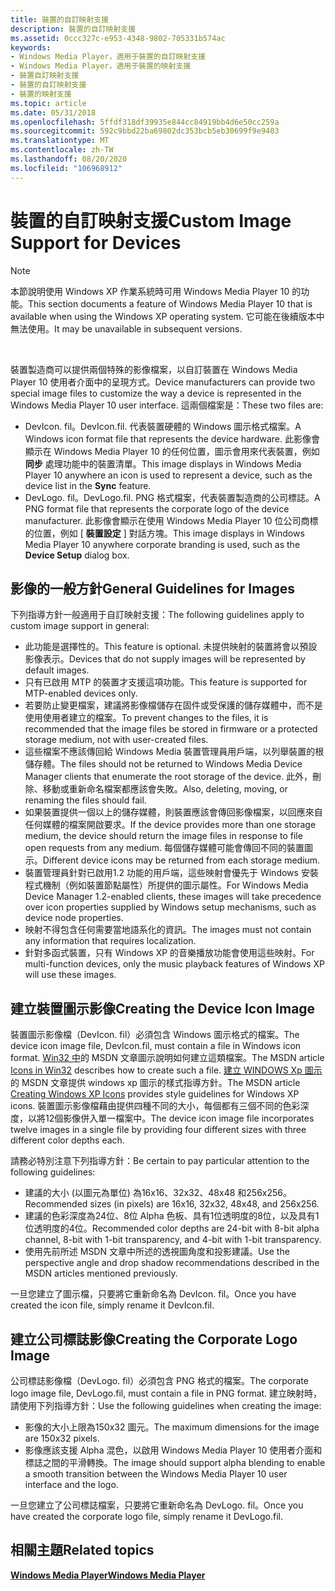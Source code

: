 ```yaml
---
title: 裝置的自訂映射支援
description: 裝置的自訂映射支援
ms.assetid: 0ccc327c-e953-4348-9802-705331b574ac
keywords:
- Windows Media Player，適用于裝置的自訂映射支援
- Windows Media Player，適用于裝置的映射支援
- 裝置自訂映射支援
- 裝置的自訂映射支援
- 裝置的映射支援
ms.topic: article
ms.date: 05/31/2018
ms.openlocfilehash: 5ffdf318df39935e844cc84919bb4d6e50cc259a
ms.sourcegitcommit: 592c9bbd22ba69802dc353bcb5eb30699f9e9403
ms.translationtype: MT
ms.contentlocale: zh-TW
ms.lasthandoff: 08/20/2020
ms.locfileid: "106968912"
---
```

# <a name="custom-image-support-for-devices"></a><span data-ttu-id="ed21d-108">裝置的自訂映射支援</span><span class="sxs-lookup"><span data-stu-id="ed21d-108">Custom Image Support for Devices</span></span>

> [!Note]  
> <span data-ttu-id="ed21d-109">本節說明使用 Windows XP 作業系統時可用 Windows Media Player 10 的功能。</span><span class="sxs-lookup"><span data-stu-id="ed21d-109">This section documents a feature of Windows Media Player 10 that is available when using the Windows XP operating system.</span></span> <span data-ttu-id="ed21d-110">它可能在後續版本中無法使用。</span><span class="sxs-lookup"><span data-stu-id="ed21d-110">It may be unavailable in subsequent versions.</span></span>

 

<span data-ttu-id="ed21d-111">裝置製造商可以提供兩個特殊的影像檔案，以自訂裝置在 Windows Media Player 10 使用者介面中的呈現方式。</span><span class="sxs-lookup"><span data-stu-id="ed21d-111">Device manufacturers can provide two special image files to customize the way a device is represented in the Windows Media Player 10 user interface.</span></span> <span data-ttu-id="ed21d-112">這兩個檔案是：</span><span class="sxs-lookup"><span data-stu-id="ed21d-112">These two files are:</span></span>

-   <span data-ttu-id="ed21d-113">DevIcon. fil。</span><span class="sxs-lookup"><span data-stu-id="ed21d-113">DevIcon.fil.</span></span> <span data-ttu-id="ed21d-114">代表裝置硬體的 Windows 圖示格式檔案。</span><span class="sxs-lookup"><span data-stu-id="ed21d-114">A Windows icon format file that represents the device hardware.</span></span> <span data-ttu-id="ed21d-115">此影像會顯示在 Windows Media Player 10 的任何位置，圖示會用來代表裝置，例如 **同步** 處理功能中的裝置清單。</span><span class="sxs-lookup"><span data-stu-id="ed21d-115">This image displays in Windows Media Player 10 anywhere an icon is used to represent a device, such as the device list in the **Sync** feature.</span></span>
-   <span data-ttu-id="ed21d-116">DevLogo. fil。</span><span class="sxs-lookup"><span data-stu-id="ed21d-116">DevLogo.fil.</span></span> <span data-ttu-id="ed21d-117">PNG 格式檔案，代表裝置製造商的公司標誌。</span><span class="sxs-lookup"><span data-stu-id="ed21d-117">A PNG format file that represents the corporate logo of the device manufacturer.</span></span> <span data-ttu-id="ed21d-118">此影像會顯示在使用 Windows Media Player 10 位公司商標的位置，例如 [ **裝置設定** ] 對話方塊。</span><span class="sxs-lookup"><span data-stu-id="ed21d-118">This image displays in Windows Media Player 10 anywhere corporate branding is used, such as the **Device Setup** dialog box.</span></span>

## <a name="general-guidelines-for-images"></a><span data-ttu-id="ed21d-119">影像的一般方針</span><span class="sxs-lookup"><span data-stu-id="ed21d-119">General Guidelines for Images</span></span>

<span data-ttu-id="ed21d-120">下列指導方針一般適用于自訂映射支援：</span><span class="sxs-lookup"><span data-stu-id="ed21d-120">The following guidelines apply to custom image support in general:</span></span>

-   <span data-ttu-id="ed21d-121">此功能是選擇性的。</span><span class="sxs-lookup"><span data-stu-id="ed21d-121">This feature is optional.</span></span> <span data-ttu-id="ed21d-122">未提供映射的裝置將會以預設影像表示。</span><span class="sxs-lookup"><span data-stu-id="ed21d-122">Devices that do not supply images will be represented by default images.</span></span>
-   <span data-ttu-id="ed21d-123">只有已啟用 MTP 的裝置才支援這項功能。</span><span class="sxs-lookup"><span data-stu-id="ed21d-123">This feature is supported for MTP-enabled devices only.</span></span>
-   <span data-ttu-id="ed21d-124">若要防止變更檔案，建議將影像檔儲存在固件或受保護的儲存媒體中，而不是使用使用者建立的檔案。</span><span class="sxs-lookup"><span data-stu-id="ed21d-124">To prevent changes to the files, it is recommended that the image files be stored in firmware or a protected storage medium, not with user-created files.</span></span>
-   <span data-ttu-id="ed21d-125">這些檔案不應該傳回給 Windows Media 裝置管理員用戶端，以列舉裝置的根儲存體。</span><span class="sxs-lookup"><span data-stu-id="ed21d-125">The files should not be returned to Windows Media Device Manager clients that enumerate the root storage of the device.</span></span> <span data-ttu-id="ed21d-126">此外，刪除、移動或重新命名檔案都應該會失敗。</span><span class="sxs-lookup"><span data-stu-id="ed21d-126">Also, deleting, moving, or renaming the files should fail.</span></span>
-   <span data-ttu-id="ed21d-127">如果裝置提供一個以上的儲存媒體，則裝置應該會傳回影像檔案，以回應來自任何媒體的檔案開啟要求。</span><span class="sxs-lookup"><span data-stu-id="ed21d-127">If the device provides more than one storage medium, the device should return the image files in response to file open requests from any medium.</span></span> <span data-ttu-id="ed21d-128">每個儲存媒體可能會傳回不同的裝置圖示。</span><span class="sxs-lookup"><span data-stu-id="ed21d-128">Different device icons may be returned from each storage medium.</span></span>
-   <span data-ttu-id="ed21d-129">裝置管理員針對已啟用1.2 功能的用戶端，這些映射會優先于 Windows 安裝程式機制（例如裝置節點屬性）所提供的圖示屬性。</span><span class="sxs-lookup"><span data-stu-id="ed21d-129">For Windows Media Device Manager 1.2-enabled clients, these images will take precedence over icon properties supplied by Windows setup mechanisms, such as device node properties.</span></span>
-   <span data-ttu-id="ed21d-130">映射不得包含任何需要當地語系化的資訊。</span><span class="sxs-lookup"><span data-stu-id="ed21d-130">The images must not contain any information that requires localization.</span></span>
-   <span data-ttu-id="ed21d-131">針對多函式裝置，只有 Windows XP 的音樂播放功能會使用這些映射。</span><span class="sxs-lookup"><span data-stu-id="ed21d-131">For multi-function devices, only the music playback features of Windows XP will use these images.</span></span>

## <a name="creating-the-device-icon-image"></a><span data-ttu-id="ed21d-132">建立裝置圖示影像</span><span class="sxs-lookup"><span data-stu-id="ed21d-132">Creating the Device Icon Image</span></span>

<span data-ttu-id="ed21d-133">裝置圖示影像檔（DevIcon. fil）必須包含 Windows 圖示格式的檔案。</span><span class="sxs-lookup"><span data-stu-id="ed21d-133">The device icon image file, DevIcon.fil, must contain a file in Windows icon format.</span></span> <span data-ttu-id="ed21d-134">[Win32 中](/previous-versions/ms997538(v=msdn.10))的 MSDN 文章圖示說明如何建立這類檔案。</span><span class="sxs-lookup"><span data-stu-id="ed21d-134">The MSDN article [Icons in Win32](/previous-versions/ms997538(v=msdn.10)) describes how to create such a file.</span></span> <span data-ttu-id="ed21d-135">[建立 WINDOWS Xp 圖示](/previous-versions/ms997636(v=msdn.10))的 MSDN 文章提供 windows xp 圖示的樣式指導方針。</span><span class="sxs-lookup"><span data-stu-id="ed21d-135">The MSDN article [Creating Windows XP Icons](/previous-versions/ms997636(v=msdn.10)) provides style guidelines for Windows XP icons.</span></span> <span data-ttu-id="ed21d-136">裝置圖示影像檔藉由提供四種不同的大小，每個都有三個不同的色彩深度，以將12個影像併入單一檔案中。</span><span class="sxs-lookup"><span data-stu-id="ed21d-136">The device icon image file incorporates twelve images in a single file by providing four different sizes with three different color depths each.</span></span>

<span data-ttu-id="ed21d-137">請務必特別注意下列指導方針：</span><span class="sxs-lookup"><span data-stu-id="ed21d-137">Be certain to pay particular attention to the following guidelines:</span></span>

-   <span data-ttu-id="ed21d-138">建議的大小 (以圖元為單位) 為16x16、32x32、48x48 和256x256。</span><span class="sxs-lookup"><span data-stu-id="ed21d-138">Recommended sizes (in pixels) are 16x16, 32x32, 48x48, and 256x256.</span></span>
-   <span data-ttu-id="ed21d-139">建議的色彩深度為24位、8位 Alpha 色板、具有1位透明度的8位，以及具有1位透明度的4位。</span><span class="sxs-lookup"><span data-stu-id="ed21d-139">Recommended color depths are 24-bit with 8-bit alpha channel, 8-bit with 1-bit transparency, and 4-bit with 1-bit transparency.</span></span>
-   <span data-ttu-id="ed21d-140">使用先前所述 MSDN 文章中所述的透視圖角度和投影建議。</span><span class="sxs-lookup"><span data-stu-id="ed21d-140">Use the perspective angle and drop shadow recommendations described in the MSDN articles mentioned previously.</span></span>

<span data-ttu-id="ed21d-141">一旦您建立了圖示檔，只要將它重新命名為 DevIcon. fil。</span><span class="sxs-lookup"><span data-stu-id="ed21d-141">Once you have created the icon file, simply rename it DevIcon.fil.</span></span>

## <a name="creating-the-corporate-logo-image"></a><span data-ttu-id="ed21d-142">建立公司標誌影像</span><span class="sxs-lookup"><span data-stu-id="ed21d-142">Creating the Corporate Logo Image</span></span>

<span data-ttu-id="ed21d-143">公司標誌影像檔（DevLogo. fil）必須包含 PNG 格式的檔案。</span><span class="sxs-lookup"><span data-stu-id="ed21d-143">The corporate logo image file, DevLogo.fil, must contain a file in PNG format.</span></span> <span data-ttu-id="ed21d-144">建立映射時，請使用下列指導方針：</span><span class="sxs-lookup"><span data-stu-id="ed21d-144">Use the following guidelines when creating the image:</span></span>

-   <span data-ttu-id="ed21d-145">影像的大小上限為150x32 圖元。</span><span class="sxs-lookup"><span data-stu-id="ed21d-145">The maximum dimensions for the image are 150x32 pixels.</span></span>
-   <span data-ttu-id="ed21d-146">影像應該支援 Alpha 混色，以啟用 Windows Media Player 10 使用者介面和標誌之間的平滑轉換。</span><span class="sxs-lookup"><span data-stu-id="ed21d-146">The image should support alpha blending to enable a smooth transition between the Windows Media Player 10 user interface and the logo.</span></span>

<span data-ttu-id="ed21d-147">一旦您建立了公司標誌檔案，只要將它重新命名為 DevLogo. fil。</span><span class="sxs-lookup"><span data-stu-id="ed21d-147">Once you have created the corporate logo file, simply rename it DevLogo.fil.</span></span>

## <a name="related-topics"></a><span data-ttu-id="ed21d-148">相關主題</span><span class="sxs-lookup"><span data-stu-id="ed21d-148">Related topics</span></span>

<dl> <dt>

[<span data-ttu-id="ed21d-149">**Windows Media Player**</span><span class="sxs-lookup"><span data-stu-id="ed21d-149">**Windows Media Player**</span></span>](windows-media-player.md)
</dt> </dl>

 

 